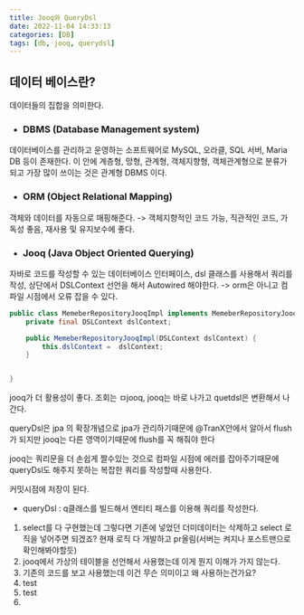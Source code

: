 ```yaml
---
title: Jooq와 QueryDsl
date: 2022-11-04 14:33:13
categories: [DB]
tags: [db, jooq, querydsl]  
---
```


## 데이터 베이스란?
데이터들의 집합을 의미한다.
- ### DBMS (Database Management system)
데이터베이스를 관리하고 운영하는 소프트웨어로 MySQL, 오라클, SQL 서버, Maria DB 등이 존재한다.
이 안에 계층형, 망형, 관계형, 객체지향형, 객체관계형으로 분류가 되고 가장 많이 쓰이는 것은 관계형 DBMS 이다.

- ### ORM (Object Relational Mapping)
객체와 데이터를 자동으로 매핑해준다. ->  객체지향적인 코드 가능, 직관적인 코드, 가독성 좋음, 재사용 및 유지보수에 좋다.

- ### Jooq (Java Object Oriented Querying)
자바로 코드를 작성할 수 있는 데이터베이스 인터페이스, dsl 클래스를 사용해서 쿼리를 작성, 상단에서 DSLContext 선언을 해서 Autowired 해야한다. 
-> orm은 아니고 컴파일 시점에서 오류 잡을 수 있다.
```java
public class MemeberRepositoryJooqImpl implements MemeberRepositoryJooq {
	private final DSLContext dslContext;

	public MemeberRepositoryJooqImpl(DSLContext dslContext) {
		this.dslContext =  dslContext;
	}


}


```

jooq가 더 활용성이 좋다.
조회는 ㅁjooq, jooq는 바로 나가고 quetdsl은 변환해서 나간다.

queryDsl은 jpa 의 확장개념으로 jpa가 관리하기때문에 @TranX안에서 알아서 flush가 되지만 
jooq는 다른 영역이기때문에 flush를 꼭 해줘야 한다

jooq는 쿼리문을 더 손쉽게 짤수있는 것으로 컴파일 시점에 에러를 잡아주기때문에 queryDsl도 해주지 못하는 복잡한 쿼리를 작성할때 사용한다.

커밋시점에 저장이 된다.

- queryDsl : q클래스를 빌드해서 엔티티 패스를 이용해 쿼리를 작성한다. 

1. select를 다 구현했는데 그렇다면 기존에 넣었던 더미데이터는 삭제하고 select 로직을 넣어주면 되겠죠?
현재 로직 다 개발하고 pr올림(서버는 켜지나 포스트맨으로 확인해봐야할듯)
2. jooq에서 가상의 테이블을 선언해서 사용했는데 이게 뭔지 이해가 가지 않는다. 
3. 기존의 코드를 보고 사용했는데 이건 무슨 의미이고 왜 사용하는건가요? 
4. test
5. test
6. 